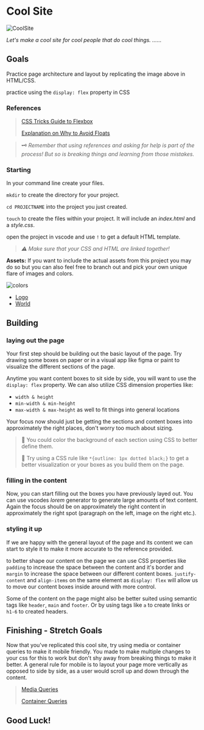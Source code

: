 # Cool Site

![CoolSite](https://cwcurriculum.blob.core.windows.net/fullstack/assets/img/coolsite.png)

*Let's make a cool site for cool people that do cool things. ......*

## Goals

Practice page architecture and layout by replicating the image above in HTML/CSS.

practice using the `display: flex` property in CSS


### References
> [CSS Tricks Guide to Flexbox](https://css-tricks.com/snippets/css/a-guide-to-flexbox/)
>
> [Explanation on Why to Avoid Floats](https://blog.prototypr.io/should-we-stop-using-floats-e01742a88f8d)

> 🗝️ *Remember that using references and asking for help is part of the process! But so is breaking things and learning from those mistakes.*


### **Starting**

In your command line create your files. 

`mkdir` to create the directory for your project.

`cd PROJECTNAME` into the project you just created.

`touch` to create the files within your project. It will include an *index.html* and a *style.css*.

open the project in vscode and use `!` to get a default HTML template.

> *⚠️ Make sure that your CSS and HTML are linked together!*

**Assets:** If you want to include the actual assets from this project you may do so but you can also feel free to branch out and pick your own unique flare of images and colors.


![colors](https://cwcurriculum.blob.core.windows.net/fullstack/assets/img/coolsite-colors.png)


- [Logo](https://cwcurriculum.blob.core.windows.net/fullstack/assets/img/coolsite-logo.png)
- [World](https://cwcurriculum.blob.core.windows.net/fullstack/assets/img/world.png)

## **Building**

### **laying out the page**
Your first step should be building out the basic layout of the page. Try drawing some boxes on paper or in a visual app like figma or paint to visualize the different sections of the page.

Anytime you want content boxes to sit side by side, you will want to use the `display: flex` property. We can also utilize CSS dimension properties like:
 * `width & height`
 * `min-width & min-height`
 * `max-width & max-height`
as well to fit things into general locations

Your focus now should just be getting the sections and content boxes into approximately the right places, don't worry too much about sizing.
> 🧩 You could color the background of each section using CSS to better define them.
>
> 🧩 Try using a CSS rule like `*{outline: 1px dotted black;}` to get a better visualization or your boxes as you build them on the page.


### **filling in the content**
Now, you can start filling out the boxes you have previously layed out. You can use vscodes *lorem* generator to generate large amounts of text content. Again the focus should be on approximately the right content in approximately the right spot (paragraph on the left, image on the right etc.).

### **styling it up**
If we are happy with the general layout of the page and its content we can start to style it to make it more accurate to the reference provided.
 
to better shape our content on the page we can use CSS properties like `padding` to increase the space between the content and it's border and `margin` to increase the space between our different content boxes. `justify-content` and `align-items` on the same element as `display: flex` will  allow us to move our content boxes inside around with more control.

Some of the content on the page might also be better suited using semantic tags like `header`, `main` and `footer`. Or by using tags like `a` to create links or `h1-6` to created headers.


## **Finishing - Stretch Goals**

Now that you've replicated this cool site, try using media or container queries to make it mobile friendly.  You made to make multiple changes to your css for this to work but don't shy away from breaking things to make it better.  A general rule for mobile is to layout your page more vertically as opposed to side by side, as a user would scroll up and down through the content.

> [Media Queries](https://developer.mozilla.org/en-US/docs/Web/CSS/Media_Queries)
>
> [Container Queries](https://developer.mozilla.org/en-US/docs/Web/CSS/CSS_Container_Queries)

## Good Luck!